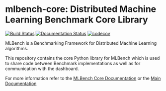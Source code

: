mlbench-core: Distributed Machine Learning Benchmark Core Library
=================================================================

[![Build Status](https://travis-ci.com/mlbench/mlbench-core.svg?branch=develop)](https://travis-ci.com/mlbench/mlbench-core)
[![Documentation Status](https://readthedocs.org/projects/mlbench-core/badge/?version=latest)](https://mlbench.readthedocs.io/projects/mlbench_core/en/latest/?badge=latest)
[![codecov](https://codecov.io/gh/mlbench/mlbench-core/branch/develop/graph/badge.svg)](https://codecov.io/gh/mlbench/mlbench-core)


MLBench is a Benchmarking Framework for Distributed Machine Learning algorithms.

This repository contains the core Python library for MLBench which is used to share code between Benchmark implementations as well as for communication with the dashboard.

For more information refer to the [MLBench Core Documentation](https://mlbench.readthedocs.io/projects/mlbench_core/en/stable/api.html)
or the [Main Documentation](https://mlbench.readthedocs.io/)
